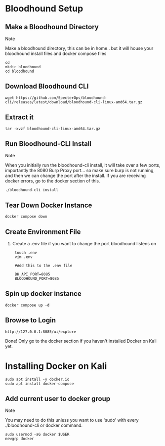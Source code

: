 # Bloodhound Setup

## Make a Bloodhound Directory
> [!NOTE] 
> Make a bloodhound directory, this can be in home.. but it will house your bloodhound install files and docker compose files

```
cd
mkdir bloodhound
cd bloodhound
```

## Download Bloodhound CLI

```
wget https://github.com/SpecterOps/bloodhound-cli/releases/latest/download/bloodhound-cli-linux-amd64.tar.gz
```

## Extract it
```
tar -xvzf bloodhound-cli-linux-amd64.tar.gz
```

## Run Bloodhound-CLI Install
> [!NOTE] 
> When you initially run the bloodhound-cli install, it will take over a few ports, importantly the 8080 Burp Proxy port... so make sure burp is not running, and then we can change the port after the install. If you are receiving docker errors, go to the docker section of this.

```
./bloodhound-cli install
```

## Tear Down Docker Instance

```
docker compose down
```

## Create Environment File

1) Create a .env file if you want to change the port bloodhound listens on

        touch .env
        vim .env

        #Add this to the .env file

        BH_API_PORT=8085
        BLOODHOUND_PORT=8085

## Spin up docker instance

```
docker compose up -d
```

## Browse to Login

```
http://127.0.0.1:8085/ui/explore
```

Done! Only go to the docker section if you haven't installed Docker on Kali yet.

# Installing Docker on Kali

```
sudo apt install -y docker.io
sudo apt install docker-compose
```

## Add current user to docker group
> [!NOTE]
> You may need to do this unless you want to use 'sudo' with every ./bloodhound-cli or docker command.

```
sudo usermod -aG docker $USER
newgrp docker
```

